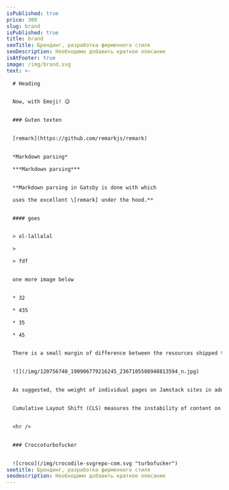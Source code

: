 ```yaml
---
isPublished: true
price: 300
slug: brand
isPublished: true
title: brand
seoTitle: Брендинг, разработка фирменного стиля
seoDescription: Необходимо добавить краткое описание
isAtFooter: true
image: /img/brand.svg
text: >-
  
  # Heading


  Now, with Emoji! 😉


  ### Guten texten


  [remark](https://github.com/remarkjs/remark)


  *Markdown parsing*

  ***Markdown parsing***


  **Markdown parsing in Gatsby is done with which

  uses the excellent \[remark] under the hood.**


  #### goes


  > ol-lallalal

  >

  > fdf


  one more image below


  * 32

  * 435

  * 35

  * 45


  There is a small margin of difference between the resources shipped to desktop and mobile versions of a website. The FID scores are generally very good here, but it is interesting this does not translate to similar LCP scores.


  ![](/img/120756740_190906779216245_2367105508948813594_n.jpg)


  As suggested, the weight of individual pages on Jamstack sites in addition to mobile connection quality could play a role in the performance gaps that we see here.


  Cumulative Layout Shift (CLS) measures the instability of content on a web page within the first 500ms of user input. CLS measures any layout changes which happen after user input. This is important on mobile in particular, where the user will tap where they want to take an action – such as a search bar – only for the location to move as additional images, ads, or similar load.


  <hr />


  ### Croccoturbofucker


  ![croco](/img/crocodile-svgrepo-com.svg "turbofucker")
seotitle: Брендинг, разработка фирменного стиля
seodescription: Необходимо добавить краткое описание
---
```

